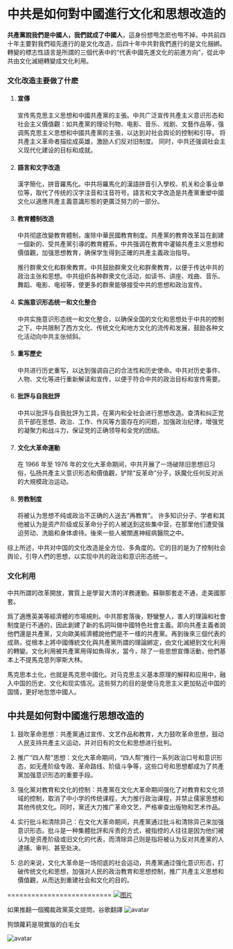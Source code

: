# 中共是如何對中國進行文化和思想改造的
**共產黨說我們是中國人，我們就成了中國人**，這身份想甩怎麽也甩不掉。中共前四十年主要對我們祖先進行的是文化改造，后四十年中共對我們進行的是文化捆綁。轉變的標志性語言是所謂的三個代表中的“代表中國先進文化的前進方向”，從此中共由文化滅絕轉變成文化利用。

### 文化改造主要做了什麽

1. #### 宣傳

    宣传馬克思主义思想和中國共產黨的主張。中共广泛宣传共產主义意识形态和社会主义價值觀：如共產黨的理论刊物、电影、音乐、戏剧、文藝作品等，强调馬克思主义思想和中國共產黨的主張，以达到对社会舆论的控制和引导。
	将共產主义革命者描绘成英雄，激励人们反对旧制度。 同时，中共还强调社会主义现代化建设的目标和成就。

2. #### 語言和文字改造

	漢字簡化，拼音羅馬化。中共将羅馬化的漢語拼音引入學校、机关和企事业单位等，取代了传统的汉字注音和注音符号。語言和文字改造是共產黨重塑中國文化以適應共產主義意識形態的更廣泛努力的一部分。

3. #### 教育體制改造

	中共彻底改變教育體制，废除中華民國教育制度。共產黨的教育改革旨在創建一個新的、受共產黨引導的教育體系，中共强调在教育中灌输共產主义思想和價值觀，加强思想教育，确保学生得到正確的共產主義政治指导。
	
	推行群衆文化和群衆教育。中共鼓励群衆文化和群衆教育，以便于传达中共的政治主张和思想。中共组织各种群衆文化活动，如读书、讲座、戏曲、音乐、舞蹈、电影、电视等，使更多的群衆能够接受中共的思想和政治宣传。


4. #### 实施意识形态统一和文化整合

	中共实施意识形态统一和文化整合，以确保全国的文化和思想处于中共的控制之下。中共限制了西方文化、传统文化和地方文化的流传和发展，鼓励各种文化活动向中共主张倾斜。

5. #### 重写歷史

	中共进行历史重写，以达到强调自己的合法性和历史使命。中共对历史事件、人物、文化等进行重新解读和宣传，以便于符合中共的政治目标和宣传需要。

6. #### 批評与自我批評

	中共以批評与自我批評为工具，在黨内和全社会进行思想改造。查清和纠正党员干部在思想、政治、工作、作风等方面存在的问题，加强政治纪律，增强党的凝聚力和战斗力，保证党的正确领导和全党的团结。 

7. #### 文化大革命運動

	在 1966 年至 1976 年的文化大革命期间，中共开展了一场破除旧思想旧习俗，弘扬共產主义意识形态和價值觀，铲除“反革命”分子，妖魔化任何反对派的大規模政治运动。

8. #### 劳教制度

	将被认为思想不纯或政治不正确的人送去“再教育”。 许多知识分子、学者和其他被认为是资产阶级或反革命分子的人被送到这些集中营，在那里他们遭受强迫劳动、洗脑和身体虐待。後來一些人被關進神經病醫院之中。

综上所述，中共对中国的文化改造是全方位、多角度的。它的目的是为了控制社会舆论，引导人們的思想，以实现中共的政治和意识形态统一。

### 文化利用

中共所謂的改革開放，實質上是學習大清的洋務運動。蘇聯那套走不通，走美國那套。

爲了適應英美等經濟體的市場規則。中共那套落後，野蠻整人，害人的理論和社會制度是行不通的，因此創建了新的名詞叫做中國特色社會主義。即向共產主義者說他們還是共產黨，又向歐美經濟體說他們是不一樣的共產黨。再到後來三個代表的成熟，從根本上將中國傳統文化與共產黨所謂的理論綁定，由文化滅絕到文化利用的轉變。文化利用被共產黨用得如魚得水，當今，除了一些思想宣傳活動，他們基本上不提馬克思列寧斯大林。

馬克思本土化，也就是馬克思中國化。对马克思主义基本原理的解释和应用中，融入中国的历史、文化和现实情况。这些努力的目的是使马克思主义更加贴近中国的国情，更好地忽悠中國人。


## 中共是如何對中國進行思想改造的

1. 鼓吹革命思想：共產黨通过宣传、文艺作品和教育，大力鼓吹革命思想，鼓动人民支持共產主义运动，并对旧有的文化和思想进行批判。

2. 推广“四人帮”思想：文化大革命期间，“四人帮”推行一系列政治口号和意识形态，如无產阶级专政、革命路线、阶级斗争等，这些口号和思想都成为了共產黨加强意识形态的重要手段。

3. 强化黨对教育和文化的控制：共產黨在文化大革命期间强化了对教育和文化领域的控制，取消了中小学的传统课程，大力推行政治课程，并禁止儒家思想和其他传统文化。同时，黨还大力推广革命文艺，严格审查出版物和艺术作品。

4. 实行批斗和清除异己：在文化大革命期间，共產黨通过批斗和清除异己来加强意识形态。批斗是一种集體批評和斥责的方式，被指控的人往往是因为他们被认为是资產阶级或旧文化的代表，而清除异己则是指将被认为反对共產黨的人逮捕、审判、甚至处决。

5. 总的来说，文化大革命是一场彻底的社会运动，共產黨通过强化意识形态，打破传统文化和思想，加强对人民的政治教育和思想控制，推广共產主义思想和價值觀，从而达到重建社会和文化的目的。


==========================
[![图片](https://github.com/maidaoren/test/blob/main/%E5%A6%82%E4%BD%95%E6%8E%A8%E7%BF%BB%E4%B8%80%E5%80%8B%E7%8D%A8%E8%A3%81%E6%94%BF%E9%BB%A8%E6%AD%A3%E9%AB%94%E5%AD%97.png "Shiprock")](https://github.com/maidaoren/test/blob/main/%E5%A6%82%E4%BD%95%E6%8E%A8%E7%BF%BB%E4%B8%80%E5%80%8B%E7%8D%A8%E8%A3%81%E6%94%BF%E9%BB%A8%E6%AD%A3%E9%AB%94%E5%AD%97.png)

如果推翻一個獨裁政黨英文提問，谷歌翻譯
![avatar](https://github.com/maidaoren/test/blob/main/%E5%A6%82%E4%BD%95%E6%8E%A8%E7%BF%BB%E4%B8%80%E5%80%8B%E7%8D%A8%E8%A3%81%E8%80%85%E6%94%BF%E9%BB%A8CHATGTP%20EN%20.png)  

狗頭蘿莉是現實版的白毛女  

![avatar](https://github.com/maidaoren/test/blob/main/%E7%8B%97%E9%A0%AD%E8%98%BF%E8%8E%89%E6%98%AF%E7%8F%BE%E5%AF%A6%E7%89%88%E7%9A%84%E7%99%BD%E6%AF%9B%E5%A5%B3.png)  

